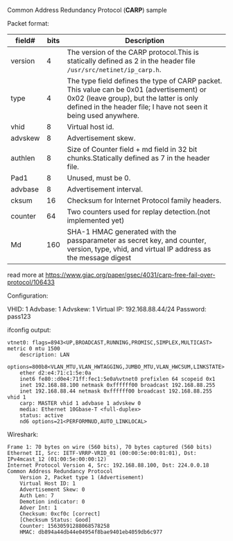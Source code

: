 Common Address Redundancy Protocol (**CARP**) sample


Packet format:

| field# | bits | Description |
|--------|------|-----------------|
| version | 4 | The version of the CARP protocol.This is statically defined as 2 in the header file `/usr/src/netinet/ip_carp.h`. |
|type|4|The type field defines the type of CARP packet. This value can be 0x01 (advertisement) or 0x02 (leave group), but the latter is only defined in the header file; I have not seen it being used anywhere.|
|vhid|8|Virtual host id.|
|advskew|8|Advertisement skew.|
|authlen|8|Size of Counter field + md field in 32 bit chunks.Statically defined as 7 in the header file.|
|Pad1|8|Unused, must be 0.|
|advbase|8|Advertisement interval.|
|cksum|16|Checksum for Internet Protocol family headers.|
|counter|64|Two counters used for replay detection.(not implemented yet)|
|Md|160|SHA-1 HMAC generated with the passparameter as secret key, and counter, version, type, vhid, and virtual IP address as the message digest|

read more at https://www.giac.org/paper/gsec/4031/carp-free-fail-over-protocol/106433


Configuration:

VHID: 1
Advbase: 1
Advskew: 1
Virtual IP: 192.168.88.44/24
Password: pass123


ifconfig output:
```
vtnet0: flags=8943<UP,BROADCAST,RUNNING,PROMISC,SIMPLEX,MULTICAST> metric 0 mtu 1500
	description: LAN
	options=800b8<VLAN_MTU,VLAN_HWTAGGING,JUMBO_MTU,VLAN_HWCSUM,LINKSTATE>
	ether d2:e4:71:c1:5e:0a
	inet6 fe80::d0e4:71ff:fec1:5e0a%vtnet0 prefixlen 64 scopeid 0x1
	inet 192.168.88.100 netmask 0xffffff00 broadcast 192.168.88.255
	inet 192.168.88.44 netmask 0xffffff00 broadcast 192.168.88.255 vhid 1
	carp: MASTER vhid 1 advbase 1 advskew 0
	media: Ethernet 10Gbase-T <full-duplex>
	status: active
	nd6 options=21<PERFORMNUD,AUTO_LINKLOCAL>
```

Wireshark:
```
Frame 1: 70 bytes on wire (560 bits), 70 bytes captured (560 bits)
Ethernet II, Src: IETF-VRRP-VRID_01 (00:00:5e:00:01:01), Dst: IPv4mcast_12 (01:00:5e:00:00:12)
Internet Protocol Version 4, Src: 192.168.88.100, Dst: 224.0.0.18
Common Address Redundancy Protocol
    Version 2, Packet type 1 (Advertisement)
    Virtual Host ID: 1
    Advertisement Skew: 0
    Auth Len: 7
    Demotion indicator: 0
    Adver Int: 1
    Checksum: 0xcf0c [correct]
    [Checksum Status: Good]
    Counter: 15630591288068578258
    HMAC: db894a44db44e04954f8bae9401eb4059db6c977
```
